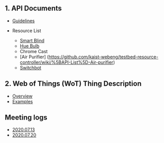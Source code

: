 ## 1. API Documents

* [Guidelines](https://github.com/kaist-webeng/testbed-resource-controller/wiki/%5BAPI%5D-Guidelines)

* Resource List

  * [Smart Blind](https://github.com/kaist-webeng/testbed-resource-controller/wiki/%5BAPI-List%5D-Smart-Blind)
  * [Hue Bulb](https://github.com/kaist-webeng/testbed-resource-controller/wiki/%5BAPI-List%5D-Hue-Bulb)
  * Chrome Cast
  * [Air Purifier] (https://github.com/kaist-webeng/testbed-resource-controller/wiki/%5BAPI-List%5D-Air-purifier)
  * [Switchbot](https://github.com/kaist-webeng/testbed-resource-controller/wiki/%5BAPI-List%5D-Switchbot)

## 2. Web of Things (WoT) Thing Description

* [Overview](https://github.com/kaist-webeng/testbed-resource-controller/wiki/Thing-Description-Overview)
* [Examples](https://github.com/kaist-webeng/testbed-resource-controller/wiki/Thing-Description-Examples)

## Meeting logs

- [2020.07.13](https://github.com/kaist-webeng/testbed-resource-controller/wiki/2020.07.13-Meeting-logs)
- [2020.07.20](https://github.com/kaist-webeng/testbed-resource-controller/wiki/2020.07.20-Meeting-logs)